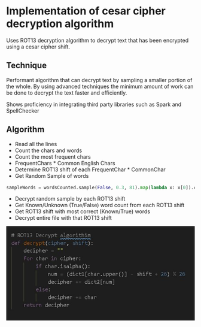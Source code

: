 # Implementation of cesar cipher decryption algorithm

Uses ROT13 decryption algorithm to decrypt text that has been encrypted using a cesar cipher shift. 

## Technique

Performant algorithm that can decrypt text by sampling a smaller portion of the whole. By using advanced techniques the minimum amount of work can be done to decrypt the text faster and efficiently.

Shows proficiency in integrating third party libraries such as Spark and SpellChecker

## Algorithm

* Read all the lines
* Count the chars and words
* Count the most frequent chars
* FrequentChars * Common English Chars
* Determine ROT13 shift of each FrequentChar * CommonChar
* Get Random Sample of words
```py
sampleWords = wordsCounted.sample(False, 0.3, 81).map(lambda x: x[0]).collect()
```
* Decrypt random sample by each ROT13 shift
* Get Known/Unknown (True/False) word count from each ROT13 shift
* Get ROT13 shift with most correct (Known/True) words
* Decrypt entire file with that ROT13 shift

![ROT13Decryption](public/cesarCipher.jpg)